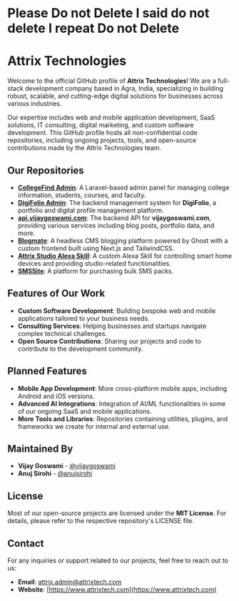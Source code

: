 # Please Do not Delete I said do not delete I repeat Do not Delete



# Attrix Technologies

Welcome to the official GitHub profile of **Attrix Technologies**! We are a full-stack development company based in Agra, India, specializing in building robust, scalable, and cutting-edge digital solutions for businesses across various industries.

Our expertise includes web and mobile application development, SaaS solutions, IT consulting, digital marketing, and custom software development. This GitHub profile hosts all non-confidential code repositories, including ongoing projects, tools, and open-source contributions made by the Attrix Technologies team.

## Our Repositories

- **[CollegeFind Admin](https://github.com/AttrixTech/collegefind-admin)**: A Laravel-based admin panel for managing college information, students, courses, and faculty.
- **[DigiFolio Admin](https://github.com/AttrixTech/digifolio-admin)**: The backend management system for **DigiFolio**, a portfolio and digital profile management platform.
- **[api.vijaygoswami.com](https://github.com/AttrixTech/api.vijaygoswami.com)**: The backend API for **vijaygoswami.com**, providing various services including blog posts, portfolio data, and more.
- **[Blogmate](https://github.com/AttrixTech/blogmate)**: A headless CMS blogging platform powered by Ghost with a custom frontend built using Next.js and TailwindCSS.
- **[Attrix Studio Alexa Skill](https://github.com/AttrixTech/attrix-studio-alexa)**: A custom Alexa Skill for controlling smart home devices and providing studio-related functionalities.
- **[SMSSite](https://github.com/AttrixTech/smssite)**: A platform for purchasing bulk SMS packs.

## Features of Our Work

- **Custom Software Development**: Building bespoke web and mobile applications tailored to your business needs.
- **Consulting Services**: Helping businesses and startups navigate complex technical challenges.
- **Open Source Contributions**: Sharing our projects and code to contribute to the development community.

## Planned Features

- **Mobile App Development**: More cross-platform mobile apps, including Android and iOS versions.
- **Advanced AI Integrations**: Integration of AI/ML functionalities in some of our ongoing SaaS and mobile applications.
- **More Tools and Libraries**: Repositories containing utilities, plugins, and frameworks we create for internal and external use.

## Maintained By

- **Vijay Goswami** - [@vijaygoswami](https://github.com/vijaygoswami)
- **Anuj Sirohi** - [@anujsirohi](https://github.com/anujsirohi)

## License

Most of our open-source projects are licensed under the **MIT License**. For details, please refer to the respective repository's LICENSE file.

## Contact

For any inquiries or support related to our projects, feel free to reach out to us:
- **Email**: [attrix.admin@attrixtech.com](mailto:attrix.admin@attrixtech.com)
- **Website**: [https://www.attrixtech.com](https://www.attrixtech.com)

